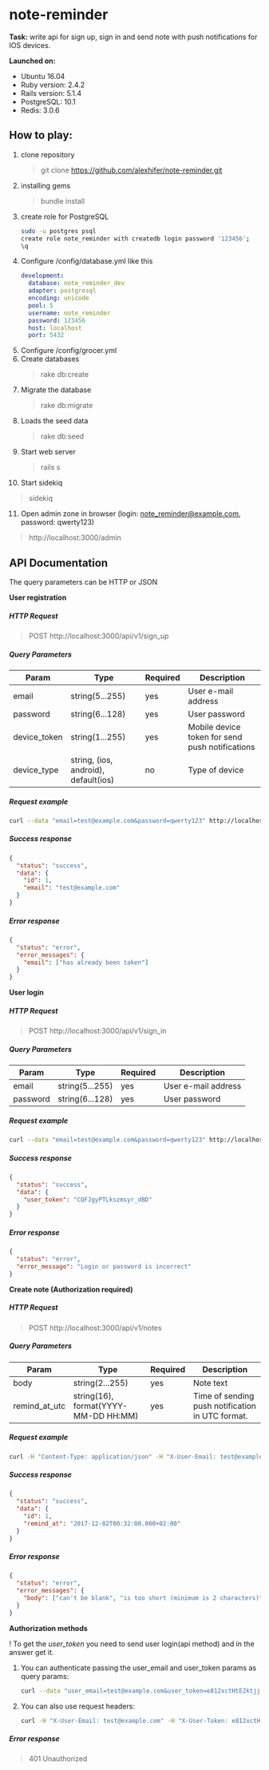 # note-reminder

**Task:** write api for sign up, sign in and send note with push notifications for IOS devices.

**Launched on:**
- Ubuntu 16.04
- Ruby version: 2.4.2
- Rails version: 5.1.4
- PostgreSQL: 10.1
- Redis: 3.0.6

## How to play:

1. clone repository
    > git clone https://github.com/alexhifer/note-reminder.git
2. installing gems
    > bundle install
3. create role for PostgreSQL
    ```bash
    sudo -u postgres psql
    create role note_reminder with createdb login password '123456';
    \q 
4. Configure /config/database.yml like this
   ```yaml
   development:
     database: note_reminder_dev
     adapter: postgresql
     encoding: unicode
     pool: 5
     username: note_reminder
     password: 123456
     host: localhost
     port: 5432
5. Configure /config/grocer.yml
6. Create databases
   > rake db:create
7. Migrate the database
   > rake db:migrate
8. Loads the seed data
   > rake db:seed
9. Start web server
   > rails s
10. Start sidekiq
   > sidekiq
11. Open admin zone in browser (login: note_reminder@example.com, password: qwerty123)
   > http://localhost:3000/admin
   
## API Documentation

The query parameters can be HTTP or JSON

**User registration**

##### HTTP Request
> POST http://localhost:3000/api/v1/sign_up

##### Query Parameters
| Param | Type | Required | Description |
| --- | --- | --- | --- |
| email | string(5...255) | yes | User e-mail address |
| password | string(6...128) | yes | User password |
| device_token | string(1...255) | yes | Mobile device token for send push notifications |
| device_type | string, (ios, android), default(ios) | no | Type of device |

##### Request example
```bash
curl --data "email=test@example.com&password=qwerty123" http://localhost:3000/api/v1/sign_up
```

##### Success response
```json
{
  "status": "success",
  "data": {
    "id": 1,
    "email": "test@example.com"
  }
}
```
##### Error response
```json
{
  "status": "error",
  "error_messages": {
    "email": ["has already been taken"]
  }
}
```

**User login**

##### HTTP Request
> POST http://localhost:3000/api/v1/sign_in

##### Query Parameters
| Param | Type| Required | Description |
| --- | --- | --- | --- |
| email | string(5...255) | yes | User e-mail address |
| password | string(6...128) | yes | User password |

##### Request example
```bash
curl --data "email=test@example.com&password=qwerty123" http://localhost:3000/api/v1/sign_in
```
##### Success response
```json
{
  "status": "success",
  "data": {
    "user_token": "CQFJgyPTLkszmsyr_dBD"
  }
}
```
##### Error response
```json
{
  "status": "error",
  "error_message": "Login or password is incorrect"
}
```

**Create note (Authorization required)**

##### HTTP Request
> POST http://localhost:3000/api/v1/notes

##### Query Parameters
| Param | Type| Required | Description |
| --- | --- | --- | --- |
| body | string(2...255) | yes | Note text |
| remind_at_utc | string(16), format(YYYY-MM-DD HH:MM) | yes | Time of sending push notification in UTC format. |

##### Request example
```bash
curl -H "Content-Type: application/json" -H "X-User-Email: test@example.com" -H "X-User-Token: e812xctHtE2ktjjw7_B4" -X POST -d '{ "body":"Test message","remind_at_utc":"2017-12-01 22:32" }' http://localhost:3000/api/v1/notes
```
##### Success response
```json
{
  "status": "success",
  "data": {
    "id": 1,
    "remind_at": "2017-12-02T00:32:00.000+02:00"
  }
}
```
##### Error response
```json
{
  "status": "error",
  "error_messages": {
    "body": ["can't be blank", "is too short (minimum is 2 characters)"]
  }
}
```


**Authorization methods**

! To get the *user_token* you need to send user login(api method) and in the answer get it.

1. You can authenticate passing the user_email and user_token params as query params:
    ```bash
    curl --data "user_email=test@example.com&user_token=e812xctHtE2ktjjw7_B4" http://localhost:3000/api/v1/notes
    ```
2. You can also use request headers:
    ```bash
    curl -H "X-User-Email: test@example.com" -H "X-User-Token: e812xctHtE2ktjjw7_B4" http://localhost:3000/api/v1/notes
    ```

##### Error response
> 401 Unauthorized